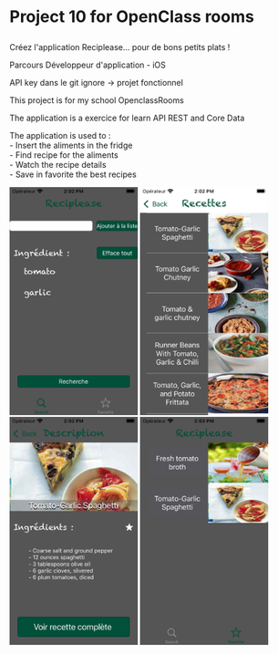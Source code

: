# Project 10 for OpenClass rooms<p></p>
Créez l'application Reciplease... pour de bons petits plats ! <p></p>
Parcours Développeur d'application - iOS <p></p>
API key dans le git ignore -> projet fonctionnel <p></p>
<p></p> 
<p></p>
This project is for my school OpenclassRooms
<p></p>
The application is a exercice for learn API REST and Core Data
<p></p>
The application is used to : <br />
- Insert the aliments in the fridge <br />
- Find recipe for the aliments <br />
- Watch the recipe details <br />
- Save in favorite the best recipes <br />
<p> </p>

<img src="Project10ScreenShoot/AcceuilScreen.png" widht="200" height="400" >
<img src="Project10ScreenShoot/ListeScreen.png" widht="200" height="400" >
<img src="Project10ScreenShoot/DetailsScreen.png" widht="200" height="400" >
<img src="Project10ScreenShoot/FavoriteScreen.png" widht="200" height="400" >


